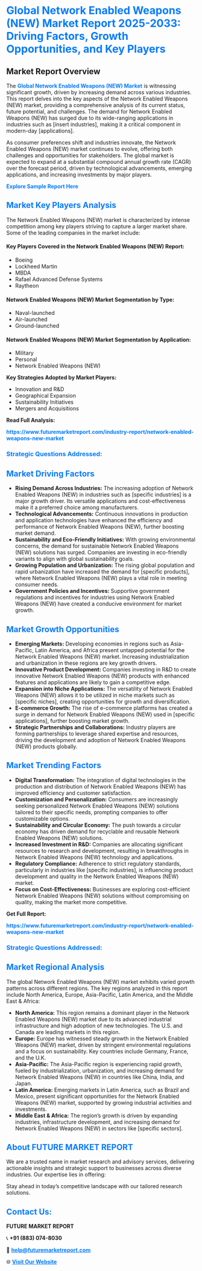 <h1 style="color: #007BFF;">Global Network Enabled Weapons (NEW) Market Report 2025-2033: Driving Factors, Growth Opportunities, and Key Players</h1>

<section id="overview">
<h2>Market Report Overview</h2>
<p>The <a href="https://www.futuremarketreport.com/industry-report/network-enabled-weapons-new-market" style="color: #007BFF; text-decoration: none;"><strong>Global Network Enabled Weapons (NEW) Market</strong></a> is witnessing significant growth, driven by increasing demand across various industries. This report delves into the key aspects of the Network Enabled Weapons (NEW) market, providing a comprehensive analysis of its current status, future potential, and challenges. The demand for Network Enabled Weapons (NEW) has surged due to its wide-ranging applications in industries such as [insert industries], making it a critical component in modern-day [applications].</p>
<p>As consumer preferences shift and industries innovate, the Network Enabled Weapons (NEW) market continues to evolve, offering both challenges and opportunities for stakeholders. The global market is expected to expand at a substantial compound annual growth rate (CAGR) over the forecast period, driven by technological advancements, emerging applications, and increasing investments by major players.</p>
</section>

<section id="overview">
<p><a href="https://www.futuremarketreport.com/request-sample/reportId=112947" style="color: #007BFF; text-decoration: none;"><strong>Explore Sample Report Here</strong></a></p>
</section>

<section id="key-players">
<h2 style="color: #007BFF;">Market Key Players Analysis</h2>
<p>The Network Enabled Weapons (NEW) market is characterized by intense competition among key players striving to capture a larger market share. Some of the leading companies in the market include:</p>
<h4>Key Players Covered in the Network Enabled Weapons (NEW) Report:</h4>
<ul><li>Boeing</li><li>Lockheed Martin</li><li>MBDA</li><li>Rafael Advanced Defense Systems</li><li>Raytheon</li></ul>
<h4>Network Enabled Weapons (NEW) Market Segmentation by Type:</h4>
<ul><li>Naval-launched</li><li>Air-launched</li><li>Ground-launched</li></ul>

<h4>Network Enabled Weapons (NEW) Market Segmentation by Application:</h4>
<ul><li>Military</li><li>Personal</li><li>Network Enabled Weapons (NEW)</li></ul>
<p><strong>Key Strategies Adopted by Market Players:</strong></p>
<ul>
<li>Innovation and R&D</li>
<li>Geographical Expansion</li>
<li>Sustainability Initiatives</li>
<li>Mergers and Acquisitions</li>
</ul>
</section>

<section>
<p><strong>Read Full Analysis: </strong></p><a href="https://www.futuremarketreport.com/industry-report/network-enabled-weapons-new-market" style="color: #007BFF; text-decoration: none;"><strong>https://www.futuremarketreport.com/industry-report/network-enabled-weapons-new-market</strong></a>
<h3 style="color: #007BFF;">Strategic Questions Addressed:</h3>
</section>

<section id="driving-factors">
<h2 style="color: #007BFF;">Market Driving Factors</h2>
<ul>
<li><strong>Rising Demand Across Industries:</strong> The increasing adoption of Network Enabled Weapons (NEW) in industries such as [specific industries] is a major growth driver. Its versatile applications and cost-effectiveness make it a preferred choice among manufacturers.</li>
<li><strong>Technological Advancements:</strong> Continuous innovations in production and application technologies have enhanced the efficiency and performance of Network Enabled Weapons (NEW), further boosting market demand.</li>
<li><strong>Sustainability and Eco-Friendly Initiatives:</strong> With growing environmental concerns, the demand for sustainable Network Enabled Weapons (NEW) solutions has surged. Companies are investing in eco-friendly variants to align with global sustainability goals.</li>
<li><strong>Growing Population and Urbanization:</strong> The rising global population and rapid urbanization have increased the demand for [specific products], where Network Enabled Weapons (NEW) plays a vital role in meeting consumer needs.</li>
<li><strong>Government Policies and Incentives:</strong> Supportive government regulations and incentives for industries using Network Enabled Weapons (NEW) have created a conducive environment for market growth.</li>
</ul>
</section>

<section id="growth-opportunities">
<h2 style="color: #007BFF;">Market Growth Opportunities</h2>
<ul>
<li><strong>Emerging Markets:</strong> Developing economies in regions such as Asia-Pacific, Latin America, and Africa present untapped potential for the Network Enabled Weapons (NEW) market. Increasing industrialization and urbanization in these regions are key growth drivers.</li>
<li><strong>Innovative Product Development:</strong> Companies investing in R&D to create innovative Network Enabled Weapons (NEW) products with enhanced features and applications are likely to gain a competitive edge.</li>
<li><strong>Expansion into Niche Applications:</strong> The versatility of Network Enabled Weapons (NEW) allows it to be utilized in niche markets such as [specific niches], creating opportunities for growth and diversification.</li>
<li><strong>E-commerce Growth:</strong> The rise of e-commerce platforms has created a surge in demand for Network Enabled Weapons (NEW) used in [specific applications], further boosting market growth.</li>
<li><strong>Strategic Partnerships and Collaborations:</strong> Industry players are forming partnerships to leverage shared expertise and resources, driving the development and adoption of Network Enabled Weapons (NEW) products globally.</li>
</ul>
</section>

<section id="trending-factors">
<h2 style="color: #007BFF;">Market Trending Factors</h2>
<ul>
<li><strong>Digital Transformation:</strong> The integration of digital technologies in the production and distribution of Network Enabled Weapons (NEW) has improved efficiency and customer satisfaction.</li>
<li><strong>Customization and Personalization:</strong> Consumers are increasingly seeking personalized Network Enabled Weapons (NEW) solutions tailored to their specific needs, prompting companies to offer customizable options.</li>
<li><strong>Sustainability and Circular Economy:</strong> The push towards a circular economy has driven demand for recyclable and reusable Network Enabled Weapons (NEW) solutions.</li>
<li><strong>Increased Investment in R&D:</strong> Companies are allocating significant resources to research and development, resulting in breakthroughs in Network Enabled Weapons (NEW) technology and applications.</li>
<li><strong>Regulatory Compliance:</strong> Adherence to strict regulatory standards, particularly in industries like [specific industries], is influencing product development and quality in the Network Enabled Weapons (NEW) market.</li>
<li><strong>Focus on Cost-Effectiveness:</strong> Businesses are exploring cost-efficient Network Enabled Weapons (NEW) solutions without compromising on quality, making the market more competitive.</li>
</ul>
</section>

<section>
<p><strong>Get Full Report: </strong></p><a href="https://www.futuremarketreport.com/industry-report/network-enabled-weapons-new-market" style="color: #007BFF; text-decoration: none;"><strong>https://www.futuremarketreport.com/industry-report/network-enabled-weapons-new-market</strong></a>
<h3 style="color: #007BFF;">Strategic Questions Addressed:</h3>
</section>


<section id="regional-analysis">
<h2 style="color: #007BFF;">Market Regional Analysis</h2>
<p>The global Network Enabled Weapons (NEW) market exhibits varied growth patterns across different regions. The key regions analyzed in this report include North America, Europe, Asia-Pacific, Latin America, and the Middle East & Africa:</p>
<ul>
<li><strong>North America:</strong> This region remains a dominant player in the Network Enabled Weapons (NEW) market due to its advanced industrial infrastructure and high adoption of new technologies. The U.S. and Canada are leading markets in this region.</li>
<li><strong>Europe:</strong> Europe has witnessed steady growth in the Network Enabled Weapons (NEW) market, driven by stringent environmental regulations and a focus on sustainability. Key countries include Germany, France, and the U.K.</li>
<li><strong>Asia-Pacific:</strong> The Asia-Pacific region is experiencing rapid growth, fueled by industrialization, urbanization, and increasing demand for Network Enabled Weapons (NEW) in countries like China, India, and Japan.</li>
<li><strong>Latin America:</strong> Emerging markets in Latin America, such as Brazil and Mexico, present significant opportunities for the Network Enabled Weapons (NEW) market, supported by growing industrial activities and investments.</li>
<li><strong>Middle East & Africa:</strong> The region’s growth is driven by expanding industries, infrastructure development, and increasing demand for Network Enabled Weapons (NEW) in sectors like [specific sectors].</li>
</ul>
</section>

<footer>
<h2 style="color: #007BFF;">About FUTURE MARKET REPORT</h2>
<p>We are a trusted name in market research and advisory services, delivering actionable insights and strategic support to businesses across diverse industries. Our expertise lies in offering:</p>

<p>Stay ahead in today’s competitive landscape with our tailored research solutions.</p>

<h2 style="color: #007BFF;">Contact Us:</h2>
<p><strong>FUTURE MARKET REPORT</strong></p>
<p>📞 <strong>+91 (883) 074-8030</strong></p>
<p>📧 <strong><a href="mailto:help@futuremarketreport.com" style="color: #007BFF;">help@futuremarketreport.com</a></strong></p>
<p>🌐 <strong><a href="https://www.futuremarketreport.com/" style="color: #007BFF;">Visit Our Website</a></strong></p>
</footer>